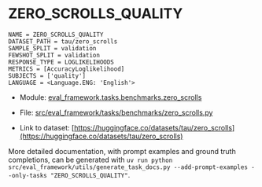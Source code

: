 # ZERO_SCROLLS_QUALITY

````
NAME = ZERO_SCROLLS_QUALITY
DATASET_PATH = tau/zero_scrolls
SAMPLE_SPLIT = validation
FEWSHOT_SPLIT = validation
RESPONSE_TYPE = LOGLIKELIHOODS
METRICS = [AccuracyLoglikelihood]
SUBJECTS = ['quality']
LANGUAGE = <Language.ENG: 'English'>
````

- Module: [eval_framework.tasks.benchmarks.zero_scrolls](eval_framework.tasks.benchmarks.zero_scrolls)

- File: [src/eval_framework/tasks/benchmarks/zero_scrolls.py](../../src/eval_framework/tasks/benchmarks/zero_scrolls.py)

- Link to dataset: [https://huggingface.co/datasets/tau/zero_scrolls](https://huggingface.co/datasets/tau/zero_scrolls)

More detailed documentation, with prompt examples and ground truth completions, can be generated with `uv run python src/eval_framework/utils/generate_task_docs.py --add-prompt-examples --only-tasks "ZERO_SCROLLS_QUALITY"`.
